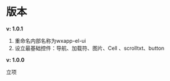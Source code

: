 # 版本

**v: 1.0.1**

1. 重命名内部名称为wxapp-el-ui
2. 设立最基础控件：导航、加载符、图片、Cell 、scrolltxt、button

**v: 1.0.0**

立项

